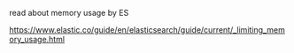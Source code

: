 read about memory usage by ES

https://www.elastic.co/guide/en/elasticsearch/guide/current/_limiting_memory_usage.html
